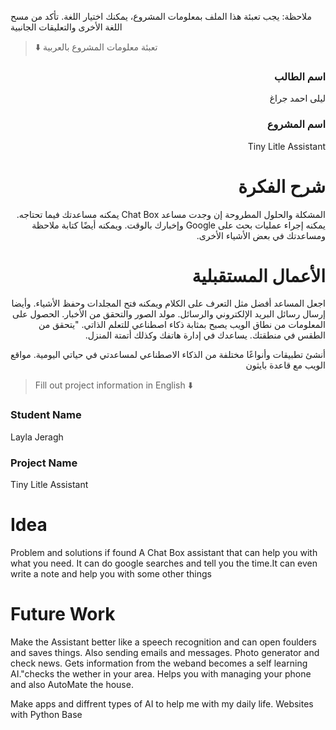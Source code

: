 
ملاحظة: يجب تعبئة هذا الملف بمعلومات المشروع، يمكنك اختيار اللغة. تأكد من مسح اللغة الأخرى والتعليقات الجانبية 
> ⬇️ تعبئة معلومات المشروع بالعربية  

<div dir="rtl">
  
### اسم الطالب
ليلى احمد جراغ
### اسم المشروع
Tiny Litle Assistant
# شرح الفكرة
المشكلة والحلول المطروحة إن وجدت
مساعد Chat Box يمكنه مساعدتك فيما تحتاجه. يمكنه إجراء عمليات بحث على Google وإخبارك بالوقت. ويمكنه أيضًا كتابة ملاحظة ومساعدتك في بعض الأشياء الأخرى.
# الأعمال المستقبلية
اجعل المساعد أفضل مثل التعرف على الكلام ويمكنه فتح المجلدات وحفظ الأشياء. وأيضا إرسال رسائل البريد الإلكتروني والرسائل. مولد الصور والتحقق من الأخبار. الحصول على المعلومات من نطاق الويب يصبح بمثابة ذكاء اصطناعي للتعلم الذاتي. "يتحقق من الطقس في منطقتك. يساعدك في إدارة هاتفك وكذلك أتمتة المنزل.

أنشئ تطبيقات وأنواعًا مختلفة من الذكاء الاصطناعي لمساعدتي في حياتي اليومية.
مواقع الويب مع قاعدة بايثون
</div>

> Fill out project information in English ⬇️
### Student Name
Layla Jeragh

### Project Name
Tiny Litle Assistant
# Idea
Problem and solutions if found 
A Chat Box assistant that can help you with what you need. It can do google searches and tell you the time.It can even write a note and help you with some other things

# Future Work 
Make the Assistant better like a speech recognition and can open foulders and saves things. Also sending emails and messages. Photo generator and check news. Gets information from the weband becomes a self learning AI."checks the wether in your area. Helps you with managing your phone and also AutoMate the house.

Make apps and diffrent types of AI to help me with my daily life.
Websites with Python Base

